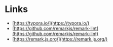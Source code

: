 # Links

- [https://typora.io/](https://typora.io/)
- [https://github.com/remarkjs/remark-lint](https://github.com/remarkjs/remark-lint)
- [https://remark.js.org/](https://remark.js.org/)